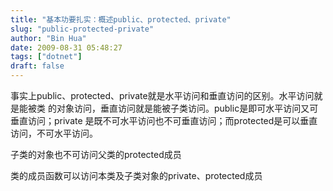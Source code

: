 ```yaml
---
title: "基本功要扎实：概述public、protected、private"
slug: "public-protected-private"
author: "Bin Hua"
date: 2009-08-31 05:48:27
tags: ["dotnet"]
draft: false
---
```


事实上public、protected、private就是水平访问和垂直访问的区别。水平访问就是能被类
的对象访问，垂直访问就是能被子类访问。public是即可水平访问又可垂直访问；private
是既不可水平访问也不可垂直访问；而protected是可以垂直访问，不可水平访问。

子类的对象也不可访问父类的protected成员

类的成员函数可以访问本类及子类对象的private、protected成员
